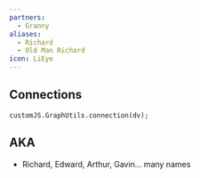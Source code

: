 ```yaml
---
partners:
  - Granny
aliases:
  - Richard
  - Old Man Richard
icon: LiEye
---
```

## Connections

```dataviewjs
customJS.GraphUtils.connection(dv);
```

## AKA
- Richard, Edward, Arthur, Gavin... many names
